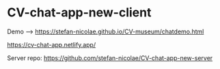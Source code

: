 # CV-chat-app-new-client

Demo --> https://stefan-nicolae.github.io/CV-museum/chatdemo.html

https://cv-chat-app.netlify.app/

Server repo: https://github.com/stefan-nicolae/CV-chat-app-new-server
